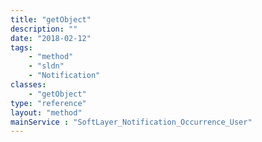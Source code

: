 ```yaml
---
title: "getObject"
description: ""
date: "2018-02-12"
tags:
    - "method"
    - "sldn"
    - "Notification"
classes:
    - "getObject"
type: "reference"
layout: "method"
mainService : "SoftLayer_Notification_Occurrence_User"
---
```

